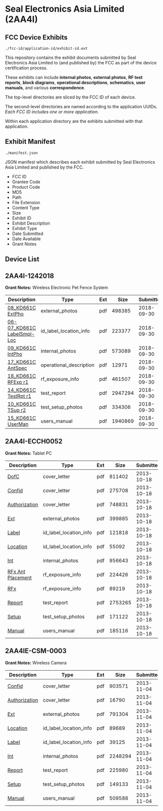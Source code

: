 # Seal Electronics Asia Limited (2AA4I)
## FCC Device Exhibits

```
./fcc-id/application-id/exhibit-id.ext
```

This repository contains the exhibit documents submitted by Seal Electronics Asia Limited to (and published by) the FCC as part of the device certification process.

These exhibits can include **internal photos**, **external photos**, **RF test reports**, **block diagrams**, **operational descriptions**, **schematics**, **user manuals**, and various **correspondence**.

The top-level directories are sliced by the FCC ID of each device.

The second-level directories are named according to the application UUIDs. *Each FCC ID includes one or more application.*

Within each application directory are the exhibits submitted with that application. 

## Exhibit Manifest

```
./manifest.json
```

JSON manifest which describes each exhibit submitted by Seal Electronics Asia Limited and published by the FCC.

- FCC ID
- Grantee Code
- Product Code
- MD5
- Path
- File Extension
- Content Type
- Size
- Exhibit ID
- Exhibit Description
- Exhibit Type
- Date Submitted
- Date Available
- Grant Notes

## Device List
## 2AA4I-1242018
**Grant Notes:** Wireless Electronic Pet Fence System

| Description | Type | Ext | Size | Submitted | Available |
| ----------- | ---- | --- | ---- | --------- | --------- |
| [08_KD661C ExtPho](2AA4I-1242018/145820167ca742f1fd742734c6a644f0/4025055.pdf) | external_photos | pdf | 498385 | 2018-09-30 | 2018-09-30 |
| [06-07_KD661C LabelSmpl-Loc](2AA4I-1242018/145820167ca742f1fd742734c6a644f0/4025054.pdf) | id_label_location_info | pdf | 223377 | 2018-09-30 | 2018-09-30 |
| [09_KD661C IntPho](2AA4I-1242018/145820167ca742f1fd742734c6a644f0/4025056.pdf) | internal_photos | pdf | 573089 | 2018-09-30 | 2018-09-30 |
| [17_KD661C AntSpec](2AA4I-1242018/145820167ca742f1fd742734c6a644f0/4025063.pdf) | operational_description | pdf | 12971 | 2018-09-30 | 2018-09-30 |
| [18_KD661C RFExp r1](2AA4I-1242018/145820167ca742f1fd742734c6a644f0/4025064.pdf) | rf_exposure_info | pdf | 461507 | 2018-09-30 | 2018-09-30 |
| [14_KD661C TestRpt r1](2AA4I-1242018/145820167ca742f1fd742734c6a644f0/4025061.pdf) | test_report | pdf | 2947294 | 2018-09-30 | 2018-09-30 |
| [10_KD661C TSup r2](2AA4I-1242018/145820167ca742f1fd742734c6a644f0/4025057.pdf) | test_setup_photos | pdf | 334306 | 2018-09-30 | 2018-09-30 |
| [15_KD661C UserMan](2AA4I-1242018/145820167ca742f1fd742734c6a644f0/4025062.pdf) | users_manual | pdf | 1940869 | 2018-09-30 | 2018-09-30 |
## 2AA4I-ECCH0052
**Grant Notes:** Tablet PC

| Description | Type | Ext | Size | Submitted | Available |
| ----------- | ---- | --- | ---- | --------- | --------- |
| [DofC](2AA4I-ECCH0052/2a40311594665b074c07f8dd72cd56b1/2096010.pdf) | cover_letter | pdf | 811402 | 2013-10-18 | 2013-10-18 |
| [Confid](2AA4I-ECCH0052/2a40311594665b074c07f8dd72cd56b1/2096011.pdf) | cover_letter | pdf | 275708 | 2013-10-18 | 2013-10-18 |
| [Authorization](2AA4I-ECCH0052/2a40311594665b074c07f8dd72cd56b1/2096012.pdf) | cover_letter | pdf | 748831 | 2013-10-18 | 2013-10-18 |
| [Ext](2AA4I-ECCH0052/2a40311594665b074c07f8dd72cd56b1/2096013.pdf) | external_photos | pdf | 399885 | 2013-10-18 | 2013-10-18 |
| [Label](2AA4I-ECCH0052/2a40311594665b074c07f8dd72cd56b1/2096014.pdf) | id_label_location_info | pdf | 121818 | 2013-10-18 | 2013-10-18 |
| [Location](2AA4I-ECCH0052/2a40311594665b074c07f8dd72cd56b1/2096017.pdf) | id_label_location_info | pdf | 55092 | 2013-10-18 | 2013-10-18 |
| [Int](2AA4I-ECCH0052/2a40311594665b074c07f8dd72cd56b1/2096016.pdf) | internal_photos | pdf | 956643 | 2013-10-18 | 2013-10-18 |
| [RFx Ant Placement](2AA4I-ECCH0052/2a40311594665b074c07f8dd72cd56b1/2096015.pdf) | rf_exposure_info | pdf | 224426 | 2013-10-18 | 2013-10-18 |
| [RFx](2AA4I-ECCH0052/2a40311594665b074c07f8dd72cd56b1/2096018.pdf) | rf_exposure_info | pdf | 89219 | 2013-10-18 | 2013-10-18 |
| [Report](2AA4I-ECCH0052/2a40311594665b074c07f8dd72cd56b1/2096019.pdf) | test_report | pdf | 2753265 | 2013-10-18 | 2013-10-18 |
| [Setup](2AA4I-ECCH0052/2a40311594665b074c07f8dd72cd56b1/2096020.pdf) | test_setup_photos | pdf | 171122 | 2013-10-18 | 2013-10-18 |
| [Manual](2AA4I-ECCH0052/2a40311594665b074c07f8dd72cd56b1/2096021.pdf) | users_manual | pdf | 185116 | 2013-10-18 | 2013-10-18 |
## 2AA4IE-CSM-0003
**Grant Notes:** Wireless Camera

| Description | Type | Ext | Size | Submitted | Available |
| ----------- | ---- | --- | ---- | --------- | --------- |
| [Confid](2AA4IE-CSM-0003/3692d1d2156003bcf20a998cd85edad2/2110465.pdf) | cover_letter | pdf | 903571 | 2013-11-04 | 2013-11-04 |
| [Authorization](2AA4IE-CSM-0003/3692d1d2156003bcf20a998cd85edad2/2110466.pdf) | cover_letter | pdf | 16790 | 2013-11-04 | 2013-11-04 |
| [Ext](2AA4IE-CSM-0003/3692d1d2156003bcf20a998cd85edad2/2110467.pdf) | external_photos | pdf | 791304 | 2013-11-04 | 2013-11-04 |
| [Location](2AA4IE-CSM-0003/3692d1d2156003bcf20a998cd85edad2/2110470.pdf) | id_label_location_info | pdf | 89689 | 2013-11-04 | 2013-11-04 |
| [Label](2AA4IE-CSM-0003/3692d1d2156003bcf20a998cd85edad2/2110471.pdf) | id_label_location_info | pdf | 39125 | 2013-11-04 | 2013-11-04 |
| [Int](2AA4IE-CSM-0003/3692d1d2156003bcf20a998cd85edad2/2110469.pdf) | internal_photos | pdf | 2248294 | 2013-11-04 | 2013-11-04 |
| [Report](2AA4IE-CSM-0003/3692d1d2156003bcf20a998cd85edad2/2110468.pdf) | test_report | pdf | 225980 | 2013-11-04 | 2013-11-04 |
| [Setup](2AA4IE-CSM-0003/3692d1d2156003bcf20a998cd85edad2/2110472.pdf) | test_setup_photos | pdf | 149133 | 2013-11-04 | 2013-11-04 |
| [Manual](2AA4IE-CSM-0003/3692d1d2156003bcf20a998cd85edad2/2110473.pdf) | users_manual | pdf | 509588 | 2013-11-04 | 2013-11-04 |
